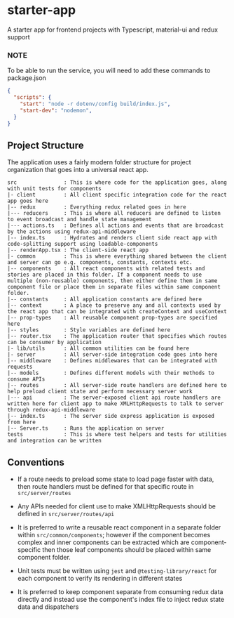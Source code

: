 # starter-app

A starter app for frontend projects with Typescript, material-ui and redux support

### NOTE

To be able to run the service, you will need to add these commands to package.json

```json
{
  "scripts": {
    "start": "node -r dotenv/config build/index.js",
    "start-dev": "nodemon",
  }
}
```


## Project Structure

The application uses a fairly modern folder structure for project organization that goes into a universal react app.

```
src               : This is where code for the application goes, along with unit tests for components
|- client         : All client specific integration code for the react app goes here
|-- redux         : Everything redux related goes in here
|--- reducers     : This is where all reducers are defined to listen to event broadcast and handle state management
|--- actions.ts   : Defines all actions and events that are broadcast by the actions using redux-api-middleware
|-- index.ts      : Hydrates and renders client side react app with code-splitting support using loadable-components
|-- renderApp.tsx : The client-side react app
|- common         : This is where everything shared between the client and server can go e.g. components, constants, contexts etc.
|-- components    : All react components with related tests and stories are placed in this folder. If a component needs to use multiple (non-reusable) components, then either define them in same component file or place them in separate files within same component folder.
|-- constants     : All application constants are defined here
|-- context       : A place to preserve any and all contexts used by the react app that can be integrated with createContext and useContext
|-- prop-types    : All reusable component prop-types are specified here
|-- styles        : Style variables are defined here
|-- router.tsx    : The application router that specifies which routes can be consumer by application
|- lib/utils      : All common utilities can be found here
|- server         : All server-side integration code goes into here
|-- middleware    : Defines middlewares that can be integrated with requests
|-- models        : Defines different models with their methods to consume APIs
|-- routes        : All server-side route handlers are defined here to help preload client state and perform necessary server work
|--- api          : The server-exposed client api route handlers are written here for client app to make XMLHttpRequests to talk to server through redux-api-middleware
|-- index.ts      : The server side express application is exposed from here
|-- Server.ts     : Runs the application on server
tests             : This is where test helpers and tests for utilities and integration can be written
```

## Conventions

- If a route needs to preload some state to load page faster with data, then route handlers must be defined for that specific route in `src/server/routes`

- Any APIs needed for client use to make XMLHttpRequests should be defined in `src/server/routes/api`

- It is preferred to write a reusable react component in a separate folder within `src/common/components`; however if the component becomes complex and inner components can be extracted which are component-specific then those leaf components should be placed within same component folder.

- Unit tests must be written using `jest` and `@testing-library/react` for each component to verify its rendering in different states

- It is preferred to keep component separate from consuming redux data directly and instead use the component's index file to inject redux state data and dispatchers
